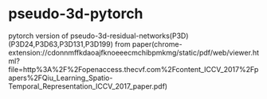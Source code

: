 # pseudo-3d-pytorch
pytorch version of pseudo-3d-residual-networks(P3D)(P3D24,P3D63,P3D131,P3D199) from paper(chrome-extension://cdonnmffkdaoajfknoeeecmchibpmkmg/static/pdf/web/viewer.html?file=http%3A%2F%2Fopenaccess.thecvf.com%2Fcontent_ICCV_2017%2Fpapers%2FQiu_Learning_Spatio-Temporal_Representation_ICCV_2017_paper.pdf)
